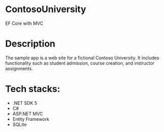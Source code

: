 # ContosoUniversity
EF Core with MVC

# Description 
The sample app is a web site for a fictional Contoso University. It includes functionality such as student admission, course creation, and instructor assignments.

# Tech stacks:
- .NET SDK 5
- C#
- ASP.NET MVC
- Entity Framework
- SQLite
